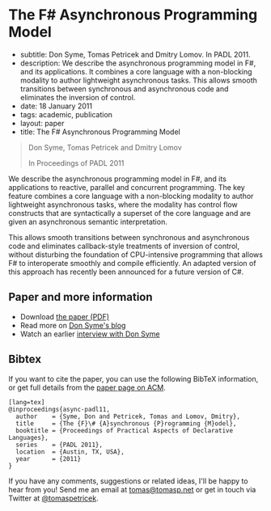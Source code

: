 # The F# Asynchronous Programming Model

 - subtitle: Don Syme, Tomas Petricek and Dmitry Lomov. In PADL 2011.
 - description: We describe the asynchronous programming model in F#, and its applications. It combines a core
     language with a non-blocking modality to author lightweight asynchronous tasks. This allows smooth
     transitions between synchronous and asynchronous code and eliminates the inversion of control.
 - date: 18 January 2011
 - tags: academic, publication
 - layout: paper
 - title: The F# Asynchronous Programming Model

> Don Syme, Tomas Petricek and Dmitry Lomov
>
> In Proceedings of PADL 2011

We describe the asynchronous programming model in F#, and its applications to reactive,
parallel and concurrent programming. The key feature combines a core language with a
non-blocking modality to author lightweight asynchronous tasks, where the modality has
control flow constructs that are syntactically a superset of the core language and are
given an asynchronous semantic interpretation.

This allows smooth transitions between synchronous and asynchronous code and eliminates
callback-style treatments of inversion of control, without disturbing the foundation of
CPU-intensive programming that allows F# to interoperate smoothly and compile efficiently.
An adapted version of this approach has recently been announced for a future version of C#.


## Paper and more information

 - Download [the paper (PDF)](async.pdf)
 - Read more on [Don Syme's blog](http://blogs.msdn.com/b/dsyme/archive/2010/10/21/the-f-asynchronous-programming-model-padl-2010-pre-publication-draft.aspx)
 - Watch an earlier [interview with Don Syme](http://channel9.msdn.com/Blogs/Charles/Don-Syme-Whats-new-in-F-Asynchronous-Workflows-and-welcome-to-the-NET-family)

## <a id="cite">Bibtex</a>
If you want to cite the paper, you can use the following BibTeX information, or
get full details from the [paper page on ACM](http://dl.acm.org/citation.cfm?id=1946313.1946334&coll=DL&dl=GUIDE&CFID=375487526&CFTOKEN=86636259).

    [lang=tex]
    @inproceedings{async-padl11,
      author    = {Syme, Don and Petricek, Tomas and Lomov, Dmitry},
      title     = {The {F}\# {A}synchronous {P}rogramming {M}odel},
      booktitle = {Proceedings of Practical Aspects of Declarative Languages},
      series    = {PADL 2011},
      location  = {Austin, TX, USA},
      year      = {2011}
    }

If you have any comments, suggestions or related ideas, I'll be happy to
hear from you! Send me an email at [tomas@tomasp.net](mailto:tomas@tomasp.net)
or get in touch via Twitter at [@tomaspetricek](http://twitter.com/tomaspetricek).
